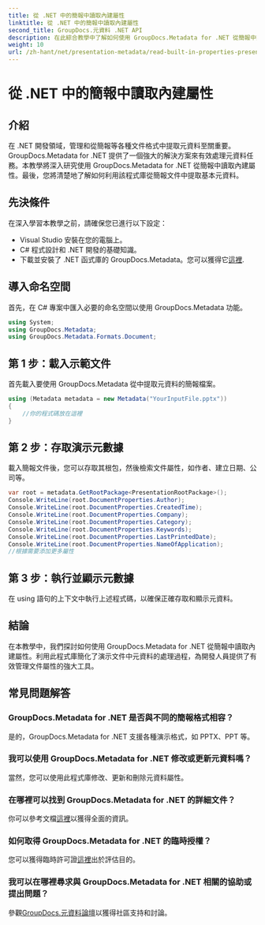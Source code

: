 ```yaml
---
title: 從 .NET 中的簡報中讀取內建屬性
linktitle: 從 .NET 中的簡報中讀取內建屬性
second_title: GroupDocs.元資料 .NET API
description: 在此綜合教學中了解如何使用 GroupDocs.Metadata for .NET 從簡報中擷取內建屬性。
weight: 10
url: /zh-hant/net/presentation-metadata/read-built-in-properties-presentations/
---
```


# 從 .NET 中的簡報中讀取內建屬性

## 介紹
在 .NET 開發領域，管理和從簡報等各種文件格式中提取元資料至關重要。 GroupDocs.Metadata for .NET 提供了一個強大的解決方案來有效處理元資料任務。本教學將深入研究使用 GroupDocs.Metadata for .NET 從簡報中讀取內建屬性。最後，您將清楚地了解如何利用該程式庫從簡報文件中提取基本元資料。
## 先決條件
在深入學習本教學之前，請確保您已進行以下設定：
- Visual Studio 安裝在您的電腦上。
- C# 程式設計和 .NET 開發的基礎知識。
- 下載並安裝了 .NET 函式庫的 GroupDocs.Metadata。您可以獲得它[這裡](https://releases.groupdocs.com/metadata/net/).

## 導入命名空間
首先，在 C# 專案中匯入必要的命名空間以使用 GroupDocs.Metadata 功能。
```csharp
using System;
using GroupDocs.Metadata;
using GroupDocs.Metadata.Formats.Document;
```
## 第 1 步：載入示範文件
首先載入要使用 GroupDocs.Metadata 從中提取元資料的簡報檔案。
```csharp
using (Metadata metadata = new Metadata("YourInputFile.pptx"))
{
    //你的程式碼放在這裡
}
```
## 第 2 步：存取演示元數據
載入簡報文件後，您可以存取其根包，然後檢索文件屬性，如作者、建立日期、公司等。
```csharp
var root = metadata.GetRootPackage<PresentationRootPackage>();
Console.WriteLine(root.DocumentProperties.Author);
Console.WriteLine(root.DocumentProperties.CreatedTime);
Console.WriteLine(root.DocumentProperties.Company);
Console.WriteLine(root.DocumentProperties.Category);
Console.WriteLine(root.DocumentProperties.Keywords);
Console.WriteLine(root.DocumentProperties.LastPrintedDate);
Console.WriteLine(root.DocumentProperties.NameOfApplication);
//根據需要添加更多屬性
```
## 第 3 步：執行並顯示元數據
在 using 語句的上下文中執行上述程式碼，以確保正確存取和顯示元資料。

## 結論
在本教學中，我們探討如何使用 GroupDocs.Metadata for .NET 從簡報中讀取內建屬性。利用此程式庫簡化了演示文件中元資料的處理過程，為開發人員提供了有效管理文件屬性的強大工具。

## 常見問題解答
### GroupDocs.Metadata for .NET 是否與不同的簡報格式相容？
是的，GroupDocs.Metadata for .NET 支援各種演示格式，如 PPTX、PPT 等。
### 我可以使用 GroupDocs.Metadata for .NET 修改或更新元資料嗎？
當然，您可以使用此程式庫修改、更新和刪除元資料屬性。
### 在哪裡可以找到 GroupDocs.Metadata for .NET 的詳細文件？
你可以參考文檔[這裡](https://tutorials.groupdocs.com/metadata/net/)以獲得全面的資訊。
### 如何取得 GroupDocs.Metadata for .NET 的臨時授權？
您可以獲得臨時許可證[這裡](https://purchase.groupdocs.com/temporary-license/)出於評估目的。
### 我可以在哪裡尋求與 GroupDocs.Metadata for .NET 相關的協助或提出問題？
參觀[GroupDocs.元資料論壇](https://forum.groupdocs.com/c/metadata/14)以獲得社區支持和討論。
